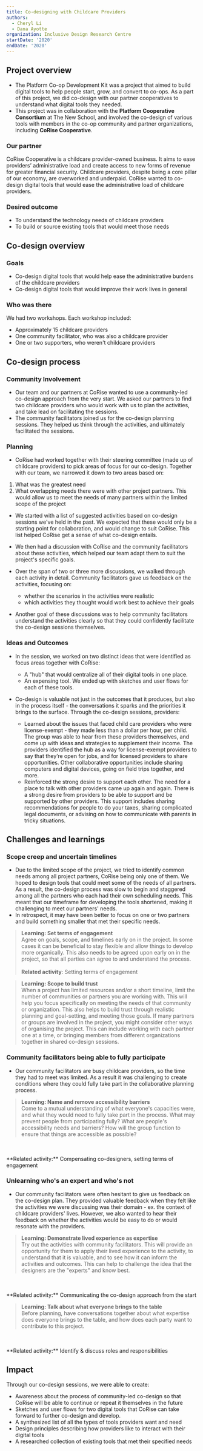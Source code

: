 ```yaml
---
title: Co-designing with Childcare Providers
authors:
  - Cheryl Li
  - Dana Ayotte
organization: Inclusive Design Research Centre
startDate: '2020'
endDate: '2020'
---
```

## Project overview

* The Platform Co-op Development Kit was a project that aimed to build digital tools to help people start, grow, and convert to co-ops. As a part of this project, we did co-design with our partner cooperatives to understand what digital tools they needed.
* This project was in collaboration with the **Platform Cooperative Consortium** at The New School, and involved the co-design of various tools with members in the co-op community and partner organizations, including **CoRise Cooperative**.

<div class="accordion">

### Our partner

CoRise Cooperative is a childcare provider-owned business. It aims to ease providers’ administrative load and create access to new forms of revenue for greater financial security. Childcare providers, despite being a core pillar of our economy, are overworked and underpaid. CoRise wanted to co-design digital tools that would ease the administrative load of childcare providers.

### Desired outcome

* To understand the technology needs of childcare providers
* To build or source existing tools that would meet those needs

</div>

## Co-design overview

### Goals

* Co-design digital tools that would help ease the administrative burdens of the childcare providers
* Co-design digital tools that would improve their work lives in general

<div class="accordion">

### Who was there

We had two workshops. Each workshop included:

* Approximately 15 childcare providers
* One community facilitator, who was also a childcare provider
* One or two supporters, who weren't childcare providers

</div>

## Co-design process

### Community Involvement

* Our team and our partners at CoRise wanted to use a community-led co-design approach from the very start. We asked our partners to find two childcare providers who would work with us to plan the activities, and take lead on facilitating the sessions.
* The community facilitators joined us for the co-design planning sessions. They helped us think through the activities, and ultimately facilitated the sessions.

### Planning

* CoRise had worked together with their steering committee (made up of childcare providers) to pick areas of focus for our co-design. Together with our team, we narrowed it down to two areas based on:

1. What was the greatest need
2. What overlapping needs there were with other project partners. This would allow us to meet the needs of many partners within the limited scope of the project

* We started with a list of suggested activities based on co-design sessions we've held in the past. We expected that these would only be a starting point for collaboration, and would change to suit CoRise. This list helped CoRise get a sense of what co-design entails.
* We then had a discussion with CoRise and the community facilitators about these activities, which helped our team adapt them to suit the project's specific goals.
* Over the span of two or three more discussions, we walked through each activity in detail. Community facilitators gave us feedback on the activities, focusing on:

  * whether the scenarios in the activities were realistic
  * which activities they thought would work best to achieve their goals
* Another goal of these discussions was to help community facilitators understand the activities clearly so that they could confidently facilitate the co-design sessions themselves.

### Ideas and Outcomes

- In the session, we worked on two distinct ideas that were identified as focus areas together with CoRise:
  - A "hub" that would centralize all of their digital tools in one place.
  - An expensing tool.
We ended up with sketches and user flows for each of these tools.

- Co-design is valuable not just in the outcomes that it produces, but also in the process itself - the conversations it sparks and the priorities it brings to the surface. Through the co-design sessions, providers:
  - Learned about the issues that faced child care providers who were license-exempt - they made less than a dollar per hour, per child. The group was able to hear from these providers themselves, and come up with ideas and strategies to supplement their income. The providers identified the hub as a way for license-exempt providers to say that they’re open for jobs, and for licensed providers to share opportunities. Other collaborative opportunities include sharing computers and digital devices, going on field trips together, and more.
  - Reinforced the strong desire to support each other. The need for a place to talk with other providers came up again and again. There is a strong desire from providers to be able to support and be supported by other providers. This support includes sharing recommendations for people to do your taxes, sharing complicated legal documents, or advising on how to communicate with parents in tricky situations.

## Challenges and learnings

### Scope creep and uncertain timelines

- Due to the limited scope of the project, we tried to identify common needs among all project partners, CoRise being only one of them. We hoped to design tools that could meet some of the needs of all partners. As a result, the co-design process was slow to begin and staggered among all the partners who each had their own scheduling needs. This meant that our timeframe for developing the tools shortened, making it challenging to meet our partners' needs.
- In retrospect, it may have been better to focus on one or two partners and build something smaller that met their specific needs.

> **Learning: Set terms of engagement**<br>
Agree on goals, scope, and timelines early on in the project. In some cases it can be beneficial to stay flexible and allow things to develop more organically. This also needs to be agreed upon early on in the project, so that all parties can agree to and understand the process. <br><br>
**Related activity**: Setting terms of engagement

> **Learning: Scope to build trust**<br>
When a project has limited resources and/or a short timeline, limit the number of communities or partners you are working with. This will help you focus specifically on meeting the needs of that community or organization. This also helps to build trust through realistic planning and goal-setting, and meeting those goals. If many partners or groups are involved in the project, you might consider other ways of organising the project. This can include working with each partner one at a time, or bringing members from different organizations together in shared co-design sessions.

### Community facilitators being able to fully participate

- Our community facilitators are busy childcare providers, so the time they had to meet was limited. As a result it was challenging to create conditions where they could fully take part in the collaborative planning process.

> **Learning: Name and remove accessibility barriers**<br>
Come to a mutual understanding of what everyone's capacities were, and what they would need to fully take part in the process. What may prevent people from participating fully? What are people's accessibility needs and barriers? How will the group function to ensure that things are accessible as possible? 
<br>
<br>
**Related activity:** Compensating co-designers, setting terms of engagement

### Unlearning who's an expert and who's not

- Our community facilitators were often hesitant to give us feedback on the co-design plan. They provided valuable feedback when they felt like the activities we were discussing was their domain - ex. the context of childcare providers' lives. However, we also wanted to hear their feedback on whether the activities would be easy to do or would resonate with the providers.

> **Learning: Demonstrate lived experience as expertise**<br>
Try out the activities with community facilitators. This will provide an opportunity for them to apply their lived experience to the activity, to understand that it is valuable, and to see how it can inform the activities and outcomes. This can help to challenge the idea that the designers are the "experts" and know best.
<br>
<br>
**Related activity:** Communicating the co-design approach from the start

> **Learning: Talk about what everyone brings to the table**<br>
Before planning, have conversations together about what expertise does everyone brings to the table, and how does each party want to contribute to this project.
<br>
<br>
**Related activity:** Identify & discuss roles and responsibilities

## Impact

Through our co-design sessions, we were able to create:

- Awareness about the process of community-led co-design so that CoRise will be able to continue or repeat it themselves in the future
- Sketches and user flows for two digital tools that CoRise can take forward to further co-design and develop.
- A synthesized list of all the types of tools providers want and need
- Design principles describing how providers like to interact with their digital tools
- A researched collection of existing tools that met their specified needs
